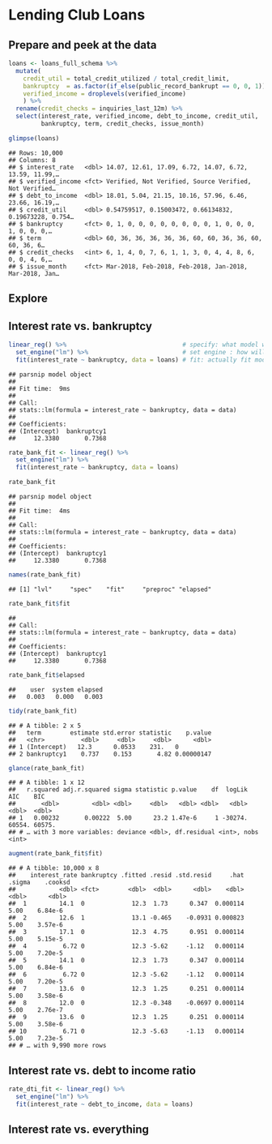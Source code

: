 Lending Club Loans
================

## Prepare and peek at the data

``` r
loans <- loans_full_schema %>%
  mutate(
    credit_util = total_credit_utilized / total_credit_limit,
    bankruptcy  = as.factor(if_else(public_record_bankrupt == 0, 0, 1)),
    verified_income = droplevels(verified_income)
    ) %>%
  rename(credit_checks = inquiries_last_12m) %>%
  select(interest_rate, verified_income, debt_to_income, credit_util, 
         bankruptcy, term, credit_checks, issue_month) 
```

``` r
glimpse(loans)
```

    ## Rows: 10,000
    ## Columns: 8
    ## $ interest_rate   <dbl> 14.07, 12.61, 17.09, 6.72, 14.07, 6.72, 13.59, 11.99,…
    ## $ verified_income <fct> Verified, Not Verified, Source Verified, Not Verified…
    ## $ debt_to_income  <dbl> 18.01, 5.04, 21.15, 10.16, 57.96, 6.46, 23.66, 16.19,…
    ## $ credit_util     <dbl> 0.54759517, 0.15003472, 0.66134832, 0.19673228, 0.754…
    ## $ bankruptcy      <fct> 0, 1, 0, 0, 0, 0, 0, 0, 0, 0, 1, 0, 0, 0, 1, 0, 0, 0,…
    ## $ term            <dbl> 60, 36, 36, 36, 36, 36, 60, 60, 36, 36, 60, 60, 36, 6…
    ## $ credit_checks   <int> 6, 1, 4, 0, 7, 6, 1, 1, 3, 0, 4, 4, 8, 6, 0, 0, 4, 6,…
    ## $ issue_month     <fct> Mar-2018, Feb-2018, Feb-2018, Jan-2018, Mar-2018, Jan…

## Explore

## Interest rate vs. bankruptcy

``` r
linear_reg() %>%                                # specify: what model will we fit?
  set_engine("lm") %>%                          # set engine : how will we fit the model?
  fit(interest_rate ~ bankruptcy, data = loans) # fit: actually fit model based on formula
```

    ## parsnip model object
    ## 
    ## Fit time:  9ms 
    ## 
    ## Call:
    ## stats::lm(formula = interest_rate ~ bankruptcy, data = data)
    ## 
    ## Coefficients:
    ## (Intercept)  bankruptcy1  
    ##     12.3380       0.7368

``` r
rate_bank_fit <- linear_reg() %>%
  set_engine("lm") %>%
  fit(interest_rate ~ bankruptcy, data = loans)
```

``` r
rate_bank_fit
```

    ## parsnip model object
    ## 
    ## Fit time:  4ms 
    ## 
    ## Call:
    ## stats::lm(formula = interest_rate ~ bankruptcy, data = data)
    ## 
    ## Coefficients:
    ## (Intercept)  bankruptcy1  
    ##     12.3380       0.7368

``` r
names(rate_bank_fit)
```

    ## [1] "lvl"     "spec"    "fit"     "preproc" "elapsed"

``` r
rate_bank_fit$fit
```

    ## 
    ## Call:
    ## stats::lm(formula = interest_rate ~ bankruptcy, data = data)
    ## 
    ## Coefficients:
    ## (Intercept)  bankruptcy1  
    ##     12.3380       0.7368

``` r
rate_bank_fit$elapsed
```

    ##    user  system elapsed 
    ##   0.003   0.000   0.003

``` r
tidy(rate_bank_fit)
```

    ## # A tibble: 2 x 5
    ##   term        estimate std.error statistic    p.value
    ##   <chr>          <dbl>     <dbl>     <dbl>      <dbl>
    ## 1 (Intercept)   12.3      0.0533    231.   0         
    ## 2 bankruptcy1    0.737    0.153       4.82 0.00000147

``` r
glance(rate_bank_fit)
```

    ## # A tibble: 1 x 12
    ##   r.squared adj.r.squared sigma statistic p.value    df  logLik    AIC    BIC
    ##       <dbl>         <dbl> <dbl>     <dbl>   <dbl> <dbl>   <dbl>  <dbl>  <dbl>
    ## 1   0.00232       0.00222  5.00      23.2 1.47e-6     1 -30274. 60554. 60575.
    ## # … with 3 more variables: deviance <dbl>, df.residual <int>, nobs <int>

``` r
augment(rate_bank_fit$fit)
```

    ## # A tibble: 10,000 x 8
    ##    interest_rate bankruptcy .fitted .resid .std.resid     .hat .sigma    .cooksd
    ##            <dbl> <fct>        <dbl>  <dbl>      <dbl>    <dbl>  <dbl>      <dbl>
    ##  1         14.1  0             12.3  1.73      0.347  0.000114   5.00    6.84e-6
    ##  2         12.6  1             13.1 -0.465    -0.0931 0.000823   5.00    3.57e-6
    ##  3         17.1  0             12.3  4.75      0.951  0.000114   5.00    5.15e-5
    ##  4          6.72 0             12.3 -5.62     -1.12   0.000114   5.00    7.20e-5
    ##  5         14.1  0             12.3  1.73      0.347  0.000114   5.00    6.84e-6
    ##  6          6.72 0             12.3 -5.62     -1.12   0.000114   5.00    7.20e-5
    ##  7         13.6  0             12.3  1.25      0.251  0.000114   5.00    3.58e-6
    ##  8         12.0  0             12.3 -0.348    -0.0697 0.000114   5.00    2.76e-7
    ##  9         13.6  0             12.3  1.25      0.251  0.000114   5.00    3.58e-6
    ## 10          6.71 0             12.3 -5.63     -1.13   0.000114   5.00    7.23e-5
    ## # … with 9,990 more rows

## Interest rate vs. debt to income ratio

``` r
rate_dti_fit <- linear_reg() %>%
  set_engine("lm") %>%
  fit(interest_rate ~ debt_to_income, data = loans)
```

## Interest rate vs. everything
